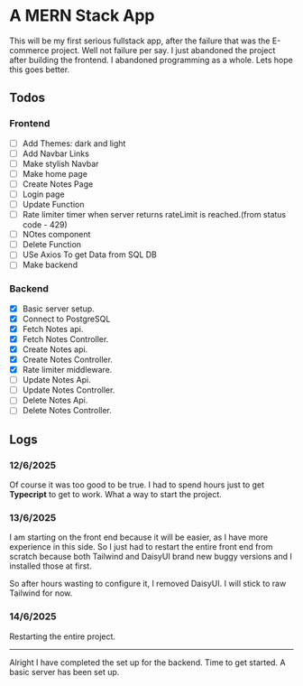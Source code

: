 # A MERN Stack App

This will be my first serious fullstack app, after the failure that was the E-commerce project. Well not failure per say. I just abandoned the project after building the frontend. I abandoned programming as a whole. Lets hope this goes better.

## Todos

### Frontend

- [ ] Add Themes: dark and light
- [ ] Add Navbar Links
- [ ] Make stylish Navbar
- [ ] Make home page
- [ ] Create Notes Page
- [ ] Login page
- [ ] Update Function
- [ ] Rate limiter timer when server returns rateLimit is reached.(from status code - 429)
- [ ] NOtes component
- [ ] Delete Function
- [ ] USe Axios To get Data from SQL DB
- [ ] Make backend

### Backend

- [x] Basic server setup.
- [x] Connect to PostgreSQL
- [x] Fetch Notes api.
- [x] Fetch Notes Controller.
- [x] Create Notes api.
- [x] Create Notes Controller.
- [x] Rate limiter middleware.
- [ ] Update Notes Api.
- [ ] Update Notes Controller.
- [ ] Delete Notes Api.
- [ ] Delete Notes Controller.

## Logs

### 12/6/2025

Of course it was too good to be true. I had to spend hours just to get **Typecript** to get to work. What a way to start the project.

### 13/6/2025

I am starting on the front end because it will be easier, as I have more experience in this side. So I just had to restart the entire front end from scratch because both Tailwind and DaisyUI brand new buggy versions and I installed those at first.

So after hours wasting to configure it, I removed DaisyUI. I will stick to raw Tailwind for now.

### 14/6/2025

Restarting the entire project.
***
Alright I have completed the set up for the backend. Time to get started. A basic server has been set up.
